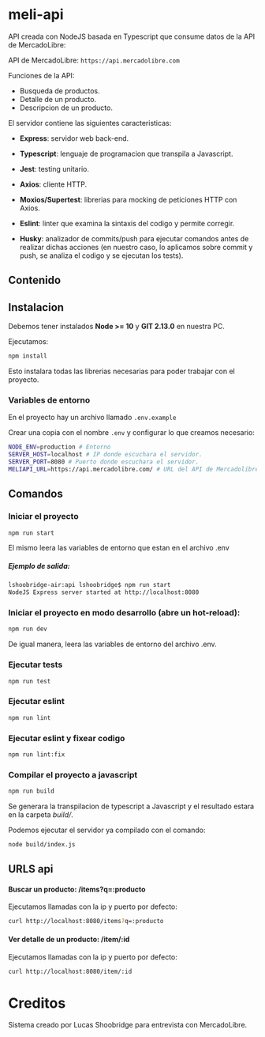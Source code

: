 # meli-api

API creada con NodeJS basada en Typescript que consume datos de la API de MercadoLibre:

API de MercadoLibre: ```https://api.mercadolibre.com```

Funciones de la API:

- Busqueda de productos.
- Detalle de un producto.
- Descripcion de un producto.

El servidor contiene las siguientes caracteristicas:

- **Express**: servidor web back-end.
- **Typescript**: lenguaje de programacion que transpila a Javascript.

- **Jest**: testing unitario.
- **Axios**: cliente HTTP.
- **Moxios/Supertest**: librerias para mocking de peticiones HTTP con Axios.
- **Eslint**: linter que examina la sintaxis del codigo y permite corregir.
- **Husky**: analizador de commits/push para ejecutar comandos antes de realizar dichas acciones (en nuestro caso, lo aplicamos sobre commit y push, se analiza el codigo y se ejecutan los tests).

## Contenido

## Instalacion

Debemos tener instalados **Node >= 10** y **GIT 2.13.0** en nuestra PC.

Ejecutamos:

```bash
npm install
```

Esto instalara todas las librerias necesarias para poder trabajar con el proyecto.

### Variables de entorno
En el proyecto hay un archivo llamado ```.env.example```

Crear una copia con el nombre ```.env``` y configurar lo que creamos necesario:

```bash
NODE_ENV=production # Entorno
SERVER_HOST=localhost # IP donde escuchara el servidor.
SERVER_PORT=8080 # Puerto donde escuchara el servidor.
MELIAPI_URL=https://api.mercadolibre.com/ # URL del API de Mercadolibre.
```

## Comandos

### Iniciar el proyecto
```bash
npm run start
```
El mismo leera las variables de entorno que estan en el archivo .env

##### *Ejemplo de salida:*
```bash
lshoobridge-air:api lshoobridge$ npm run start
NodeJS Express server started at http://localhost:8080
```


### Iniciar el proyecto en modo desarrollo (abre un hot-reload):
```bash
npm run dev
```
De igual manera, leera las variables de entorno del archivo .env.
### Ejecutar tests
```bash
npm run test
```
### Ejecutar eslint
```bash
npm run lint
```
### Ejecutar eslint y fixear codigo
```bash
npm run lint:fix
```
### Compilar el proyecto a javascript
```bash
npm run build
```
Se generara la transpilacion de typescript a Javascript y el resultado estara en la carpeta *build/*.

Podemos ejecutar el servidor ya compilado con el comando:
```bash
node build/index.js
```

## URLS api
#### Buscar un producto: **/items?q=:producto**

Ejecutamos llamadas con la ip y puerto por defecto:
```bash
curl http://localhost:8080/items?q=:producto
```
#### Ver detalle de un producto: **/item/:id**

Ejecutamos llamadas con la ip y puerto por defecto:
```bash
curl http://localhost:8080/item/:id
```


# Creditos

Sistema creado por Lucas Shoobridge para entrevista con MercadoLibre.